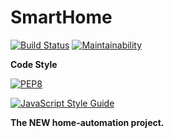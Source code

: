 # SmartHome 

[![Build Status](https://travis-ci.org/VeeBor/SmartHome.svg?branch=master)](https://travis-ci.org/VeeBor/SmartHome) 
[![Maintainability](https://api.codeclimate.com/v1/badges/b64bb42428558289eb6a/maintainability)](https://codeclimate.com/github/VeeBor/SmartHome/maintainability)

**Code Style**

[![PEP8](https://img.shields.io/badge/python-pep8-brightgreen.svg)](https://www.python.org/dev/peps/pep-0008/)

[![JavaScript Style Guide](https://cdn.rawgit.com/standard/standard/master/badge.svg)](https://github.com/standard/standard)

**The NEW home-automation project.** 
